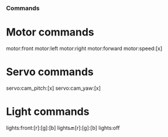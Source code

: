 ### Commands

# Motor commands
motor:front
motor:left
motor:right
motor:forward
motor:speed:[x]

# Servo commands
servo:cam_pitch:[x]
servo:cam_yaw:[x]

# Light commands
lights:front:[r]:[g]:[b]
lights:back:[r]:[g]:[b]
lights:off
